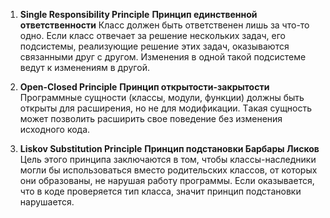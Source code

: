1. **Single Responsibility Principle** 
__Принцип единственной ответственности__
Класс должен быть ответственен лишь за что-то одно. Если класс отвечает за решение нескольких задач, его подсистемы, реализующие решение этих задач, оказываются связанными друг с другом. Изменения в одной такой подсистеме ведут к изменениям в другой.

2. **Open-Closed Principle** 
__Принцип открытости-закрытости__
Программные сущности (классы, модули, функции) должны быть открыты для расширения, но не для модификации. Tакая сущность может позволить расширить свое поведение без изменения исходного кода.

3. **Liskov Substitution Principle** 
__Принцип подстановки Барбары Лисков__
Цель этого принципа заключаются в том, чтобы классы-наследники могли бы использоваться вместо родительских классов, от которых они образованы, не нарушая работу программы. Если оказывается, что в коде проверяется тип класса, значит принцип подстановки нарушается.
